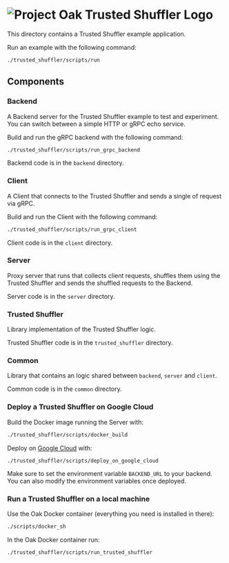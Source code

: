 <!-- Oak Logo Start -->
<!-- An HTML element is intentionally used since GitHub recommends this approach to handle different images in dark/light modes. Ref: https://docs.github.com/en/get-started/writing-on-github/getting-started-with-writing-and-formatting-on-github/basic-writing-and-formatting-syntax#specifying-the-theme-an-image-is-shown-to -->
<!-- markdownlint-disable-next-line MD033 -->
<h1><picture><source media="(prefers-color-scheme: dark)" srcset="/docs/oak-logo/svgs/oak-trusted-shuffler-negative-colour.svg?sanitize=true"><source media="(prefers-color-scheme: light)" srcset="/docs/oak-logo/svgs/oak-trusted-shuffler.svg?sanitize=true"><img alt="Project Oak Trusted Shuffler Logo" src="/docs/oak-logo/svgs/oak-trusted-shuffler.svg?sanitize=true"></picture></h1>
<!-- Oak Trusted Shuffler Logo End -->

This directory contains a Trusted Shuffler example application.

Run an example with the following command:

```bash
./trusted_shuffler/scripts/run
```

## Components

### Backend

A Backend server for the Trusted Shuffler example to test and experiment. You
can switch between a simple HTTP or gRPC echo service.

Build and run the gRPC backend with the following command:

```bash
./trusted_shuffler/scripts/run_grpc_backend
```

Backend code is in the `backend` directory.

### Client

A Client that connects to the Trusted Shuffler and sends a single of request via
gRPC.

Build and run the Client with the following command:

```bash
./trusted_shuffler/scripts/run_grpc_client
```

Client code is in the `client` directory.

### Server

Proxy server that runs that collects client requests, shuffles them using the
Trusted Shuffler and sends the shuffled requests to the Backend.

Server code is in the `server` directory.

### Trusted Shuffler

Library implementation of the Trusted Shuffler logic.

Trusted Shuffler code is in the `trusted_shuffler` directory.

### Common

Library that contains an logic shared between `backend`, `server` and `client`.

Common code is in the `common` directory.

### Deploy a Trusted Shuffler on Google Cloud

Build the Docker image running the Server with:

```bash
./trusted_shuffler/scripts/docker_build
```

Deploy on [Google Cloud](https://pantheon.corp.google.com/run?project=oak-ci)
with:

```
./trusted_shuffler/scripts/deploy_on_google_cloud
```

Make sure to set the environment variable `BACKEND_URL` to your backend. You can
also modify the environment variables once deployed.

### Run a Trusted Shuffler on a local machine

Use the Oak Docker container (everything you need is installed in there):

```bash
./scripts/docker_sh
```

In the Oak Docker container run:

```
./trusted_shuffler/scripts/run_trusted_shuffler
```
